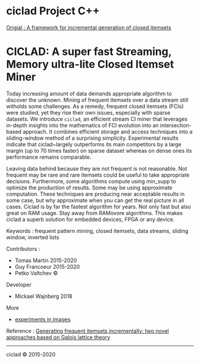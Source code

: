 # ciclad Project C++

[Origial : A framework for incremental generation of closed itemsets](https://www.sciencedirect.com/science/article/pii/S0166218X07003472)

# CICLAD: A super fast Streaming, Memory ultra-lite Closed Itemset Miner

Today increasing amount of data demands appropriate algorithm to discover the unknown. Mining of frequent itemsets over a data stream still witholds some challenges. As a remedy, frequent closed itemsets (FCIs) were studied, yet they rise their own issues, especially with sparse datasets. We introduce `ciclad`, an efficient stream CI miner that leverages in-depth insights into the mathematics of FCI evolution into an intersection-based approach. It combines efficient storage and access techniques into a sliding-window method of a surprising simplicity. Experimental results indicate that ciclad~largely outperforms its main competitors by a large margin (up to 70 times faster) on sparse dataset whereas on dense ones its performance remains comparable.

Leaving data behind because they are not frequent is not reasonable. Not frequent may be rare and rare itemsets could be useful to take appropriate decisions.  Furthermore, some algorithms compute using min_supp to optimize the production of results.  Some may be using approximate computation.  These techniques are producing near acceptable results in some case, but why approximate when you can get the real picture in all cases.  Ciclad is by far the fastest algorithm for years.  Not only fast but also great on RAM usage.  Stay away from RAMovore algorithms.  This makes ciclad a superb solution for embedded devices, FPGA or any device.  

Keywords : frequent pattern mining, closed itemsets, data streams, sliding window, inverted lists

Contributors :
 - Tomas Martin 2015-2020
 - Guy Francoeur 2015-2020
 - Petko Valtchev :copyright:

Developer
 - Mickael Wajnberg 2018

More 
 + [experiments in images](./image/README.md)

Reference : [Generating frequent itemsets incrementally: two novel approaches based on Galois lattice theory](https://www.tandfonline.com/doi/abs/10.1080/09528130210164198)

---
ciclad :copyright: 2015-2020

